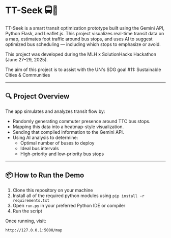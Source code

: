 # TT-Seek 🚍🧠

TT-Seek is a smart transit optimization prototype built using the Gemini API, Python Flask, and Leaflet.js. This project visualizes real-time transit data on a map, estimates foot traffic around bus stops, and uses AI to suggest optimized bus scheduling — including which stops to emphasize or avoid.

This project was developed during the MLH x SolutionHacks Hackathon (June 27–29, 2025).

The aim of this project is to assist with the UN's SDG goal #11: Sustainable Cities & Communities

---

## 🔍 Project Overview

The app simulates and analyzes transit flow by:
- Randomly generating commuter presence around TTC bus stops.
- Mapping this data into a heatmap-style visualization.
- Sending that compiled information to the Gemini API.
- Using AI analysis to determine:
  - Optimal number of buses to deploy
  - Ideal bus intervals
  - High-priority and low-priority bus stops

---

## 📦 How to Run the Demo

1. Clone this repository on your machine
2. Install all of the required python modules using `pip install -r requirements.txt`
3. Open `run.py` in your preferred Python IDE or compiler
4. Run the script

Once running, visit:

```bash
http://127.0.0.1:5000/map
```
